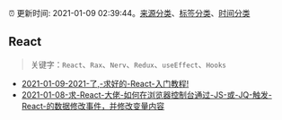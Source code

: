 :alarm_clock: 更新时间: 2021-01-09 02:39:44。[来源分类](../README.md)、[标签分类](../TAGS.md)、[时间分类](../TIMELINE.md)

## React


> 关键字：`React`、`Rax`、`Nerv`、`Redux`、`useEffect`、`Hooks`



- [2021-01-09-2021-了,-求好的-React-入门教程!](https://www.v2ex.com/t/743235) 
- [2021-01-08-求-React-大佬-如何在浏览器控制台通过-JS-或-JQ-触发-React-的数据修改事件，并修改变量内容](https://www.v2ex.com/t/743219) 